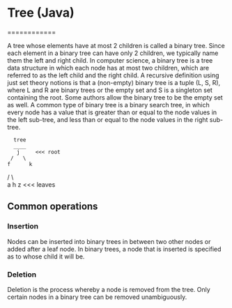 # Tree (Java)
============

A tree whose elements have at most 2 children is called a binary tree. Since each element in a binary tree can have only 2 children, we typically name them the left and right child. In computer science, a binary tree is a tree data structure in which each node has at most two children, which are referred to as the left child and the right child. A recursive definition using just set theory notions is that a (non-empty) binary tree is a tuple (L, S, R), where L and R are binary trees or the empty set and S is a singleton set containing the root. Some authors allow the binary tree to be the empty set as well. A common type of binary tree is a binary search tree, in which every node has a value that is greater than or equal to the node values in the left sub-tree, and less than or equal to the node values in the right sub-tree.

      tree
      ____
       j     <<< root
     /   \
    f      k
   /  \      \
  a     h      z     <<< leaves

## Common operations

### Insertion
Nodes can be inserted into binary trees in between two other nodes or added after a leaf node. In binary trees, a node that is inserted is specified as to whose child it will be.

### Deletion
Deletion is the process whereby a node is removed from the tree. Only certain nodes in a binary tree can be removed unambiguously.

